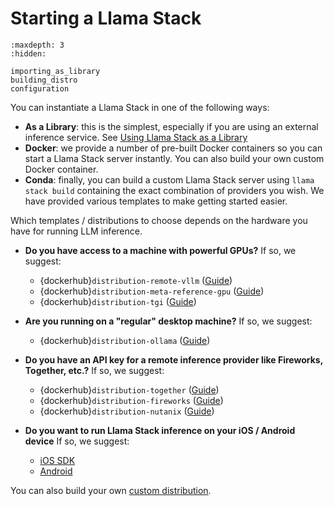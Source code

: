 # Starting a Llama Stack
```{toctree}
:maxdepth: 3
:hidden:

importing_as_library
building_distro
configuration
```

<!-- self_hosted_distro/index -->
<!-- remote_hosted_distro/index -->
<!-- ondevice_distro/index -->

You can instantiate a Llama Stack in one of the following ways:
- **As a Library**: this is the simplest, especially if you are using an external inference service. See [Using Llama Stack as a Library](importing_as_library)
- **Docker**: we provide a number of pre-built Docker containers so you can start a Llama Stack server instantly. You can also build your own custom Docker container.
- **Conda**: finally, you can build a custom Llama Stack server using `llama stack build` containing the exact combination of providers you wish. We have provided various templates to make getting started easier.

Which templates / distributions to choose depends on the hardware you have for running LLM inference.

- **Do you have access to a machine with powerful GPUs?**
If so, we suggest:
  - {dockerhub}`distribution-remote-vllm` ([Guide](self_hosted_distro/remote-vllm))
  - {dockerhub}`distribution-meta-reference-gpu` ([Guide](self_hosted_distro/meta-reference-gpu))
  - {dockerhub}`distribution-tgi` ([Guide](self_hosted_distro/tgi))

- **Are you running on a "regular" desktop machine?**
If so, we suggest:
  - {dockerhub}`distribution-ollama` ([Guide](self_hosted_distro/ollama))

- **Do you have an API key for a remote inference provider like Fireworks, Together, etc.?** If so, we suggest:
  - {dockerhub}`distribution-together` ([Guide](remote_hosted_distro/index))
  - {dockerhub}`distribution-fireworks` ([Guide](remote_hosted_distro/index))
  - {dockerhub}`distribution-nutanix` ([Guide](remote_hosted_distro/index))

- **Do you want to run Llama Stack inference on your iOS / Android device** If so, we suggest:
  - [iOS SDK](ondevice_distro/ios_sdk)
  - [Android](ondevice_distro/android_sdk)

You can also build your own [custom distribution](building_distro).
